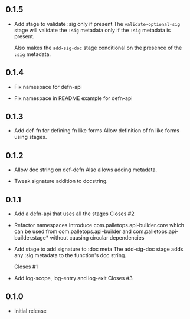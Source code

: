 ## 0.1.5

- Add stage to validate :sig only if present
  The `validate-optional-sig` stage will validate the `:sig` metadata only 
  if the `:sig` metadata is present.

  Also makes the `add-sig-doc` stage conditional on the presence of the
  `:sig` metadata.

## 0.1.4

- Fix namespace for defn-api

- Fix namespace in README example for defn-api

## 0.1.3

- Add def-fn for defining fn like forms
  Allow definition of fn like forms using stages.

## 0.1.2

- Allow doc string on def-defn
  Also allows adding metadata.

- Tweak signature addition to docstring.

## 0.1.1

- Add a defn-api that uses all the stages
  Closes #2

- Refactor namespaces
  Introduce com.palletops.api-builder.core which can be used from
  com.palletops.api-builder and com.palletops.api-builder.stage* without
  causing circular dependencies

- Add stage to add signature to :doc meta
  The add-sig-doc stage adds any :sig metadata to the function's doc string.

  Closes #1

- Add log-scope, log-entry and log-exit
  Closes #3

## 0.1.0

- Initial release
